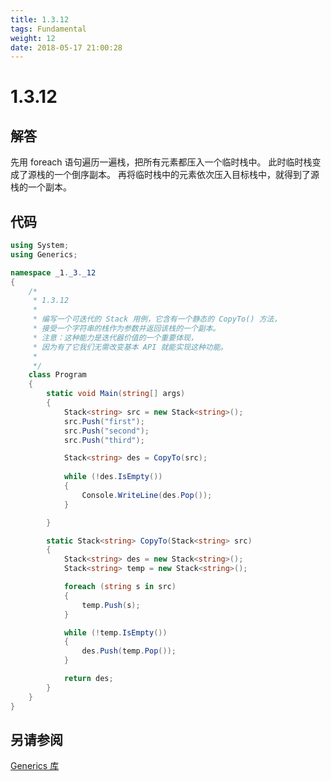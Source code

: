 ```yaml
---
title: 1.3.12
tags: Fundamental
weight: 12
date: 2018-05-17 21:00:28
---
```


# 1.3.12


## 解答

先用 foreach 语句遍历一遍栈，把所有元素都压入一个临时栈中。
此时临时栈变成了源栈的一个倒序副本。
再将临时栈中的元素依次压入目标栈中，就得到了源栈的一个副本。

## 代码

```csharp
using System;
using Generics;

namespace _1._3._12
{
    /*
     * 1.3.12
     * 
     * 编写一个可迭代的 Stack 用例，它含有一个静态的 CopyTo() 方法，
     * 接受一个字符串的栈作为参数并返回该栈的一个副本。
     * 注意：这种能力是迭代器价值的一个重要体现，
     * 因为有了它我们无需改变基本 API 就能实现这种功能。
     * 
     */
    class Program
    {
        static void Main(string[] args)
        {
            Stack<string> src = new Stack<string>();
            src.Push("first");
            src.Push("second");
            src.Push("third");

            Stack<string> des = CopyTo(src);
            
            while (!des.IsEmpty())
            {
                Console.WriteLine(des.Pop());
            }

        }

        static Stack<string> CopyTo(Stack<string> src)
        {
            Stack<string> des = new Stack<string>();
            Stack<string> temp = new Stack<string>();

            foreach (string s in src)
            {
                temp.Push(s);
            }

            while (!temp.IsEmpty())
            {
                des.Push(temp.Pop());
            }

            return des;
        }
    }
}
```

## 另请参阅

[Generics 库](https://github.com/ikesnowy/Algorithms-4th-Edition-in-Csharp/tree/master/1%20Fundamental/1.3/Generics)

